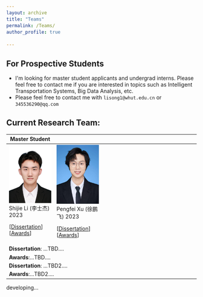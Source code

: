 ```yaml
---
layout: archive
title: "Teams"
permalink: /Teams/
author_profile: true

---
```


## For Prospective Students
* I'm looking for master student applicants and undergrad interns. Please feel free to contact me if you are interested in topics such as Intelligent Transportation Systems, Big Data Analysis, etc.
* Please feel free to contact me with `lisong1@whut.edu.cn` or `345536290@qq.com`


## Current Research Team:
<table style="width:100%">
  <thead>
		<tr>
			<th width="25%">Master Student</th>
			<th width="25%"></th>
			<th width="25%"></th>
			<th width="25%"></th>
			<!-- <th width="2%">Year</th>
			<th width="20%">Journal/Proceedings</th>  -->
		</tr>
    </thead>
<tbody>
    <tr id="ms2023" class="entry">
      <td>
        <!-- <img src="../images/research/cui2020establishing.png" width="600" class="single_img"> -->
        <div class="polaroid">
          <img src="../images/stud/shijie_li.jpg" width="300" class="research_img">
          <div class="container">
          Shijie Li (李士杰) 2023<br>
		<p class="infolinks"> 
                  [<a href="javascript:toggleInfo('ms2023','Dissertation')">Dissertation</a>]
                  [<a href="javascript:toggleInfo('ms2023','Awards')">Awards</a>] 
		</p>
          </div>
        </div>
      </td>
	<td>
        <!-- <img src="../images/research/cui2020establishing.png" width="600" class="single_img"> -->
        <div class="polaroid">
          <img src="../images/stud/pengfei_xu.jpg" width="600" class="research_img">
          <div class="container">
          Pengfei Xu (徐鹏飞) 2023
		<p class="infolinks"> 
		  [<a href="javascript:toggleInfo('2ms2023','Dissertation')">Dissertation</a>]
                  [<a href="javascript:toggleInfo('2ms2023','Awards')">Awards</a>] 
		</p>
          </div>
        </div>
      </td>
      <td> </td>
      <td> </td>
      </tr>
        <tr id="dis_ms2023" class="Dissertation noshow">
          <td colspan="4"><b>Dissertation</b>: ...TBD....</td>
        </tr>
        <tr id="awd_ms2023" class="Awards noshow">
          <td colspan="4"><b>Awards</b>:...TBD....</td>
        </tr>
	<tr id="dis_2ms2023" class="Dissertation noshow">
          <td colspan="4"><b>Dissertation</b>: ...TBD2....</td>
        </tr>
        <tr id="awd_2ms2023" class="Awards noshow">
          <td colspan="4"><b>Awards</b>:...TBD2....</td>
        </tr> 
	
	
 </tbody>
</table>



developing...





